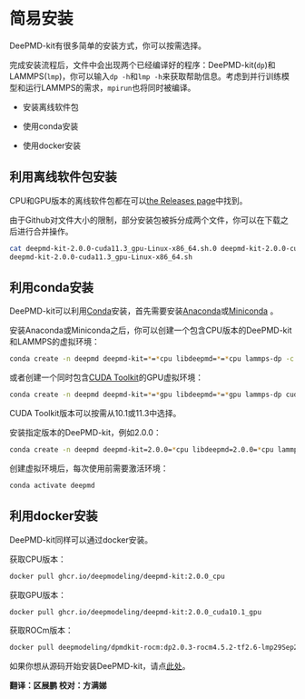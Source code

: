 # 简易安装

DeePMD-kit有很多简单的安装方式，你可以按需选择。

完成安装流程后，文件中会出现两个已经编译好的程序：DeePMD-kit(`dp`)和LAMMPS(`lmp`)，你可以输入`dp -h`和`lmp -h`来获取帮助信息。考虑到并行训练模型和运行LAMMPS的需求，`mpirun`也将同时被编译。

- 安装离线软件包

- 使用conda安装

- 使用docker安装


## 利用离线软件包安装

CPU和GPU版本的离线软件包都在可以[the Releases page](https://github.com/deepmodeling/deepmd-kit/releases)中找到。

由于Github对文件大小的限制，部分安装包被拆分成两个文件，你可以在下载之后进行合并操作。
```bash
cat deepmd-kit-2.0.0-cuda11.3_gpu-Linux-x86_64.sh.0 deepmd-kit-2.0.0-cuda11.3_gpu-Linux-x86_64.sh.1 > 
deepmd-kit-2.0.0-cuda11.3_gpu-Linux-x86_64.sh
```
## 利用conda安装
DeePMD-kit可以利用[Conda](https://github.com/conda/conda)安装，首先需要安装[Anaconda](https://www.anaconda.com/products/individual#download-section)或[Miniconda](https://docs.conda.io/en/latest/miniconda.html)	。

安装Anaconda或Miniconda之后，你可以创建一个包含CPU版本的DeePMD-kit和LAMMPS的虚拟环境：
```bash
conda create -n deepmd deepmd-kit=*=*cpu libdeepmd=*=*cpu lammps-dp -c https://conda.deepmodeling.org
```
或者创建一个同时包含[CUDA Toolkit](https://docs.nvidia.com/deploy/cuda-compatibility/index.html#binary-compatibility__table-toolkit-driver)的GPU虚拟环境：
```bash
conda create -n deepmd deepmd-kit=*=*gpu libdeepmd=*=*gpu lammps-dp cudatoolkit=11.3 horovod -c https://conda.deepmodeling.org
```
CUDA Toolkit版本可以按需从10.1或11.3中选择。

安装指定版本的DeePMD-kit，例如2.0.0：
```bash
conda create -n deepmd deepmd-kit=2.0.0=*cpu libdeepmd=2.0.0=*cpu lammps-dp=2.0.0 horovod -c https://conda.deepmodeling.org
```
创建虚拟环境后，每次使用前需要激活环境：
```bash
conda activate deepmd
``` 

## 利用docker安装

DeePMD-kit同样可以通过docker安装。

获取CPU版本：
```bash
docker pull ghcr.io/deepmodeling/deepmd-kit:2.0.0_cpu
```
获取GPU版本：
```bash
docker pull ghcr.io/deepmodeling/deepmd-kit:2.0.0_cuda10.1_gpu
```    
获取ROCm版本：
```bash
docker pull deepmodeling/dpmdkit-rocm:dp2.0.3-rocm4.5.2-tf2.6-lmp29Sep2021
```
如果你想从源码开始安装DeePMD-kit，请点[此处](https://docs.deepmodeling.org/projects/deepmd/en/master/install/install-from-source.html)。

**翻译：区展鹏 校对：方满娣**
